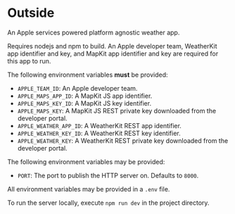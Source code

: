 # Outside

An Apple services powered platform agnostic weather app.

Requires nodejs and npm to build. An Apple developer team, WeatherKit app identifier and key, and MapKit app identifier and key are required for this app to run.

The following environment variables __must__ be provided:

- `APPLE_TEAM_ID`: An Apple developer team.
- `APPLE_MAPS_APP_ID`: A MapKit JS app identifier.
- `APPLE_MAPS_KEY_ID`: A MapKit JS key identifier.
- `APPLE_MAPS_KEY`: A MapKit JS REST private key downloaded from the developer portal.
- `APPLE_WEATHER_APP_ID`: A WeatherKit REST app identifier.
- `APPLE_WEATHER_KEY_ID`: A WeatherKit REST key identifier.
- `APPLE_WEATHER_KEY`: A WeatherKit REST private key downloaded from the developer portal.

The following environment variables may be provided:

- `PORT`: The port to publish the HTTP server on. Defaults to `8000`.

All environment variables may be provided in a `.env` file.

To run the server locally, execute `npm run dev` in the project directory.
